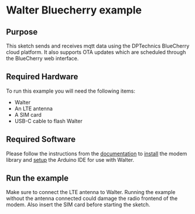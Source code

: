 # Walter Bluecherry example

## Purpose

This sketch sends and receives mqtt data using the DPTechnics BlueCherry cloud platform.
It also supports OTA updates which are scheduled through the BlueCherry web interface.

## Required Hardware

To run this example you will need the following items:

- Walter
- An LTE antenna
- A SIM card
- USB-C cable to flash Walter

## Required Software

Please follow the instructions from the [documentation](https://www.quickspot.io/index.html)
to [install](https://www.quickspot.io/documentation.html#/walter-modem/setup/arduino) the modem library and [setup](https://www.quickspot.io/documentation.html#/developer-toolchains/arduino) the Arduino IDE for use with Walter.

## Run the example

Make sure to connect the LTE antenna to Walter. Running the example without the
antenna connected could damage the radio frontend of the modem. Also insert the
SIM card before starting the sketch.
